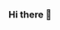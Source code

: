 ### Hi there 👋

<!-- ![Shuraih's GitHub stats](https://github-readme-stats.vercel.app/api?username=Shairy111&show_icons=true&theme=radical)

<!--
**Shairy111/Shairy111** is a ✨ _special_ ✨ repository because its `README.md` (this file) appears on your GitHub profile.

Here are some ideas to get you started:

- 🔭 I’m currently working on ...
- 🌱 I’m currently learning ...
- 👯 I’m looking to collaborate on ...
- 🤔 I’m looking for help with ...
- 💬 Ask me about ...
- 📫 How to reach me: ...
- 😄 Pronouns: ...
- ⚡ Fun fact: ...
-->
